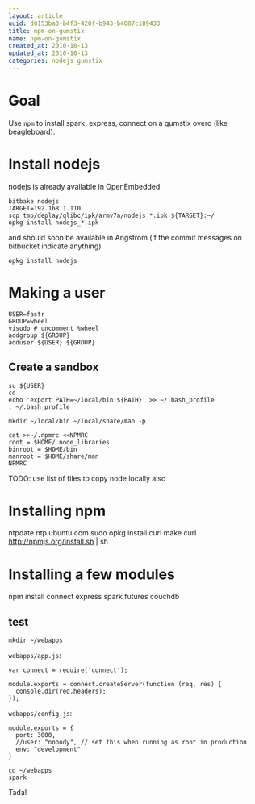 ```yaml
---
layout: article
uuid: d0153ba3-b4f3-420f-b943-b4087c189433
title: npm-on-gumstix
name: npm-on-gumstix
created_at: 2010-10-13
updated_at: 2010-10-13
categories: nodejs gumstix
---
```

Goal
====

Use `npm` to install spark, express, connect on a gumstix overo (like beagleboard).

Install nodejs
====

nodejs is already available in OpenEmbedded

    bitbake nodejs
    TARGET=192.168.1.110
    scp tmp/deplay/glibc/ipk/armv7a/nodejs_*.ipk ${TARGET}:~/
    opkg install nodejs_*.ipk

and should soon be available in Angstrom (if the commit messages on bitbucket indicate anything)

    opkg install nodejs

Making a user
====

    USER=fastr
    GROUP=wheel
    visudo # uncomment %wheel
    addgroup ${GROUP}
    adduser ${USER} ${GROUP}


Create a sandbox
---

    su ${USER}
    cd
    echo 'export PATH=~/local/bin:${PATH}' >> ~/.bash_profile
    . ~/.bash_profile

    mkdir ~/local/bin ~/local/share/man -p

    cat >>~/.npmrc <<NPMRC
    root = $HOME/.node_libraries
    binroot = $HOME/bin
    manroot = $HOME/share/man
    NPMRC

TODO: use list of files to copy node locally also

Installing npm
====

  ntpdate ntp.ubuntu.com
  sudo opkg install curl make
  curl http://npmjs.org/install.sh | sh

Installing a few modules
====

  npm install connect express spark futures couchdb

test
----

    mkdir ~/webapps

`webapps/app.js`:

    var connect = require('connect');

    module.exports = connect.createServer(function (req, res) {
      console.dir(req.headers);
    });

`webapps/config.js`:
    
    module.exports = {
      port: 3000,
      //user: "nobody", // set this when running as root in production
      env: "development"
    }

    cd ~/webapps
    spark

Tada!
